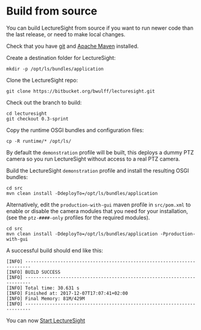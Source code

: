 # Build from source

You can build LectureSight from source if you want to run newer code than the last release, or need to make local changes.

Check that you have [git](https://git-scm.com/) and [Apache Maven](https://maven.apache.org/install.html) installed.

Create a destination folder for LectureSight:

    mkdir -p /opt/ls/bundles/application

Clone the LectureSight repo:

    git clone https://bitbucket.org/bwulff/lecturesight.git

Check out the branch to build:

    cd lecturesight
    git checkout 0.3-sprint

Copy the runtime OSGI bundles and configuration files:

    cp -R runtime/* /opt/ls/

By default the `demonstration` profile will be built, this deploys a dummy PTZ
camera so you run LectureSight without access to a real PTZ camera.

Build the LectureSight `demonstration` profile and install the resulting OSGI bundles:

    cd src
    mvn clean install -DdeployTo=/opt/ls/bundles/application

Alternatively, edit the `production-with-gui` maven profile in `src/pom.xml` to
enable or disable the camera modules that you need for your installation,
(see the `ptz-####-only` profiles for the required modules).

    cd src
    mvn clean install -DdeployTo=/opt/ls/bundles/application -Pproduction-with-gui

A successful build should end like this:

````
[INFO] ------------------------------------------------------------------------
[INFO] BUILD SUCCESS
[INFO] ------------------------------------------------------------------------
[INFO] Total time: 30.631 s
[INFO] Finished at: 2017-12-07T17:07:41+02:00
[INFO] Final Memory: 81M/429M
[INFO] ------------------------------------------------------------------------
````

You can now [Start LectureSight](start)

